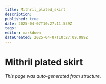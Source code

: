 ```yaml
---
title: Mithril_plated_skirt
description: 
published: true
date: 2025-04-07T10:27:11.539Z
tags: 
editor: markdown
dateCreated: 2025-04-07T10:27:09.089Z
---
```


# Mithril plated skirt

*This page was auto-generated from structure.*